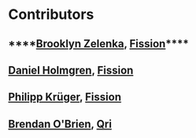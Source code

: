 # Contributors

## \*\*\*\*[**Brooklyn Zelenka**](https://github.com/expede/)**,** [**Fission**](https://fission.codes/)\*\*\*\*

## [Daniel Holmgren](https://github.com/dholms), [Fission](https://fission.codes/)

## [Philipp Krüger](https://github.com/matheus23/), [Fission](https://fission.codes/)



## [Brendan O'Brien](https://github.com/b5), [Qri](https://qri.io/)

